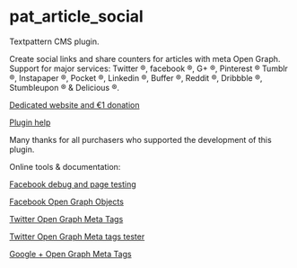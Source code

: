pat_article_social
==================

Textpattern CMS plugin.

Create social links and share counters for articles with meta Open Graph.
Support for major services: Twitter ®, facebook ®, G+ ®, Pinterest ® Tumblr ®, Instapaper ®, Pocket ®, Linkedin ®, Buffer ®, Reddit ®, Dribbble ®, Stumbleupon ® & Delicious ®.

[Dedicated website and €1 donation](http://pat-article-social.cara-tm.com/ "Go")

[Plugin help](http://pat-article-social.cara-tm.com/help "Go")

Many thanks for all purchasers who supported the development of this plugin.

Online tools & documentation:

[Facebook debug and page testing](https://developers.facebook.com/tools/debug/)

[Facebook Open Graph Objects](https://developers.facebook.com/docs/sharing/opengraph/using-objects)

[Twitter Open Graph Meta Tags](https://dev.twitter.com/cards/getting-started)

[Twitter Open Graph Meta tags tester](https://coveloping.com/tools/open-graph-tag-tester)

[Google + Open Graph Meta Tags](https://developers.google.com/+/web/snippet/)
